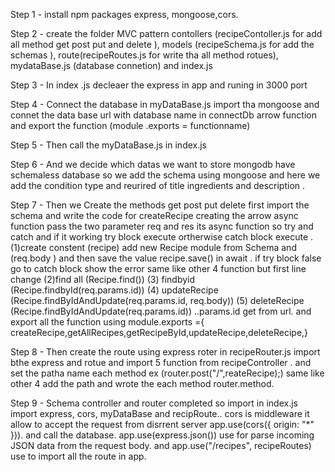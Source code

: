 Step 1 - install npm packages express, mongoose,cors.

Step 2 - create the folder MVC pattern contollers (recipeContoller.js for add all method get post put and delete ), models (recipeSchema.js for add the schemas ), route(recipeRoutes.js for write tha all method rotues), mydataBase.js (database connetion) and index.js

Step 3 - In index .js decleaer the express in app and runing in 3000 port

Step 4 - Connect the database in myDataBase.js import tha mongoose and connet the data base url with database name in connectDb arrow function and export the function (module .exports = functionname)

Step 5 - Then call the myDataBase.js in index.js

Step 6 - And we decide which datas we want to store mongodb have schemaless database so we add the schema using mongoose and here we add the condition type and reurired of title ingredients and description .

Step 7 - Then we Create the methods get post put delete first import the schema and write the code for createRecipe creating the arrow async function pass the two parameter req and res its async function so try and catch and if it working try block execute ortherwise catch block execute . (1)create constent (recipe) add new Recipe module from Schema and (req.body ) and then save the value recipe.save() in await . if try block false go to catch block show the error same like other 4 function but first line change (2)find all (Recipe.find()) (3) findbyid (Recipe.findbyId(req.params.id)) (4) updateRecipe (Recipe.findByIdAndUpdate(req.params.id, req.body)) (5) deleteRecipe (Recipe.findByIdAndUpdate(req.params.id)) ..params.id get from url. and export all the function using module.exports ={ createRecipe,getAllRecipes,getRecipeById,updateRecipe,deleteRecipe,}

Step 8 - Then create the route using express roter in recipeRouter.js import bthe express and rotue and import 5 function from recipeController . and set the patha name each method ex (router.post("/",reateRecipe);) same like other 4 add the path  and wrote the each method router.method.

Step 9 - Schema controller and router completed so import in index.js import express, cors, myDataBase and recipRoute.. cors is middleware  it allow to accept the request from disrrent server  app.use(cors({ origin: "*" })). and call the database. app.use(express.json())  use for parse incoming JSON data from the request body. and app.use("/recipes", recipeRoutes)  use to import all the route in app.


